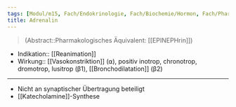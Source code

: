 ```yaml
---
tags: [Modul/m15, Fach/Endokrinologie, Fach/Biochemie/Hormon, Fach/Pharmakologie/Medikament/Wirkstoff, ToDo]
title: Adrenalin
---
```

> (Abstract::Pharmakologisches Äquivalent: [[EPINEPHrin]])
- Indikation:: [[Reanimation]]
- Wirkung:: [[Vasokonstriktion]] (⍺), positiv inotrop, chronotrop, dromotrop, lusitrop (β1), [[Bronchodilatation]] (β2)
---
- Nicht an synaptischer Übertragung beteiligt
- [[Katecholamine]]-Synthese
